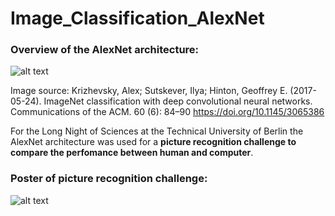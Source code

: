 # Image_Classification_AlexNet

### Overview of the AlexNet architecture:

![alt text](https://github.com/jkrn/Image_Recognition_AlexNet/blob/main/poster/AlexNet.PNG?raw=true)

Image source:
Krizhevsky, Alex; Sutskever, Ilya; Hinton, Geoffrey E. (2017-05-24). ImageNet classification with deep convolutional neural networks. Communications of the ACM. 60 (6): 84–90
https://doi.org/10.1145/3065386



For the Long Night of Sciences at the Technical University of Berlin the AlexNet architecture was used for a **picture recognition challenge to compare the perfomance between human and computer**.

### Poster of picture recognition challenge:

![alt text](https://github.com/jkrn/Image_Recognition_AlexNet/blob/main/poster/poster.png?raw=true)

